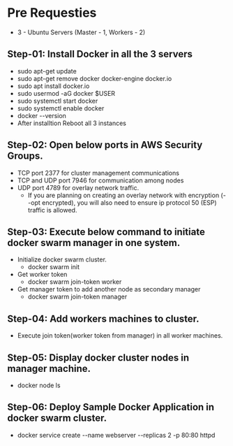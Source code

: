 # Pre Requesties

-   3 - Ubuntu Servers (Master - 1, Workers - 2)

## Step-01: Install Docker in all the 3 servers

-   sudo apt-get update
-   sudo apt-get remove docker docker-engine docker.io
-   sudo apt install docker.io
-   sudo usermod -aG docker $USER
-   sudo systemctl start docker
-   sudo systemctl enable docker
-   docker --version
-   After installtion Reboot all 3 instances

## Step-02: Open below ports in AWS Security Groups.

-   TCP port 2377 for cluster management communications
-   TCP and UDP port 7946 for communication among nodes
-   UDP port 4789 for overlay network traffic.
    -   If you are planning on creating an overlay network with encryption (--opt encrypted), you will also need to ensure ip protocol 50 (ESP) traffic is allowed.

## Step-03: Execute below command to initiate docker swarm manager in one system.

-   Initialize docker swarm cluster.
    -   docker swarm init
-   Get worker token
    -   docker swarm join-token worker
-   Get manager token to add another node as secondary manager
    -   docker swarm join-token manager

## Step-04: Add workers machines to cluster.

-   Execute join token(worker token from manager) in all worker machines.

## Step-05: Display docker cluster nodes in manager machine.

-   docker node ls

## Step-06: Deploy Sample Docker Application in docker swarm cluster.

-   docker service create --name webserver --replicas 2 -p 80:80 httpd
